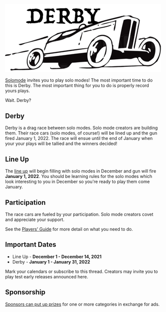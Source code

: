 ![Derby](./../images/derby.png)

[Solomode](./announcement-solomode.md) invites you to play solo modes!  The most important time to do this is Derby.  The most important thing for you to do is properly record yours plays.

Wait.  Derby?

## Derby
Derby is a drag race between solo modes.  Solo mode creators are building them.  Their race cars (solo modes, of course!) will be lined up and the gun fired January 1, 2022.  The race will ensue until the end of January when your your plays will be tallied and the winners decided!

## Line Up
The [line up](./categories.md) will begin filling with solo modes in December and gun will fire **January 1, 2022**.  You should be learning rules for the solo modes which look interesting to you in December so you're ready to play them come January.

## Participation
The race cars are fueled by your participation.   Solo mode creators covet and appreciate your support.

See the [Players' Guide](./players-guide.md) for more detail on what you need to do.

## Important Dates
* Line Up - **December 1 - December 14, 2021**
* Derby - **January 1 - January 31, 2022**

Mark your calendars or subscribe to this thread.  Creators may invite you to play test early releases announced here.

## Sponsorship
[Sponsors can put up prizes](./sponsors-guide.md) for one or more categories in exchange for ads.
